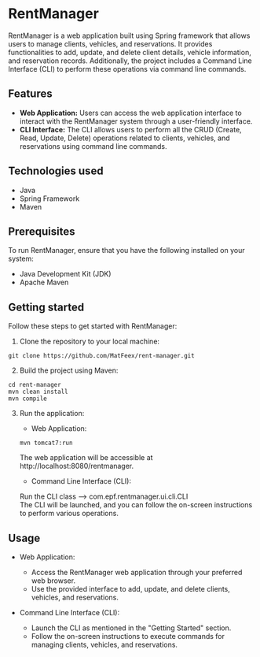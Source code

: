 # RentManager

RentManager is a web application built using Spring framework that allows users to manage clients, vehicles, and reservations. It provides functionalities to add, update, and delete client details, vehicle information, and reservation records. Additionally, the project includes a Command Line Interface (CLI) to perform these operations via command line commands.


## Features

* **Web Application:** Users can access the web application interface to interact with the RentManager system through a user-friendly interface.
* **CLI Interface:** The CLI allows users to perform all the CRUD (Create, Read, Update, Delete) operations related to clients, vehicles, and reservations using command line commands.


## Technologies used

* Java
* Spring Framework
* Maven


## Prerequisites

To run RentManager, ensure that you have the following installed on your system:
* Java Development Kit (JDK)
* Apache Maven

## Getting started

Follow these steps to get started with RentManager:
1. Clone the repository to your local machine:
```
git clone https://github.com/MatFeex/rent-manager.git
```
2. Build the project using Maven:

```
cd rent-manager
mvn clean install
mvn compile
```

3. Run the application:

    * Web Application:

    ```
    mvn tomcat7:run
    ```
   The web application will be accessible at http://localhost:8080/rentmanager.

    * Command Line Interface (CLI):

   Run the CLI class --> com.epf.rentmanager.ui.cli.CLI  
   The CLI will be launched, and you can follow the on-screen instructions to perform various operations.


## Usage

* Web Application:

    * Access the RentManager web application through your preferred web browser.
    * Use the provided interface to add, update, and delete clients, vehicles, and reservations.

* Command Line Interface (CLI):
    * Launch the CLI as mentioned in the "Getting Started" section.
    * Follow the on-screen instructions to execute commands for managing clients, vehicles, and reservations.

